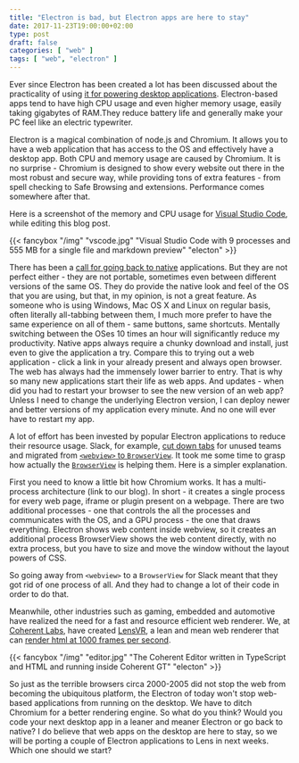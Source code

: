 ```yaml
---
title: "Electron is bad, but Electron apps are here to stay"
date: 2017-11-23T19:00:00+02:00
type: post
draft: false
categories: [ "web" ]
tags: [ "web", "electron" ]
---
```


Ever since Electron has been created a lot has been discussed about the
practicality of using [it for powering desktop applications][apps].
Electron-based apps tend to have high CPU usage and even higher memory usage,
easily taking gigabytes of RAM.They reduce battery life and generally make
your PC feel like an electric typewriter.

[apps]: https://news.ycombinator.com/item?id=14245183

<!--more-->

Electron is a magical combination of node.js and Chromium. It allows you to
have a web application that has access to the OS and effectively have a
desktop app. Both CPU and memory usage are caused by Chromium. It is no
surprise - Chromium is designed to show every website out there in the most
robust and secure way, while providing tons of extra features - from spell
checking to Safe Browsing and extensions. Performance comes somewhere after
that.

Here is a screenshot of the memory and CPU usage for [Visual Studio
Code](https://code.visualstudio.com/), while editing this blog post.

{{< fancybox "/img" "vscode.jpg" "Visual Studio Code with 9 processes and 555 MB for a single file and markdown preview" "electon" >}}

There has been a [call for going back to native][native] applications. But
they are not perfect either - they are not portable, sometimes even between
different versions of the same OS. They do provide the native look and feel
of the OS that you are using, but that, in my opinion, is not a great
feature. As someone who is using Windows, Mac OS X and Linux on regular
basis, often literally all-tabbing between them, I much more prefer to have
the same experience on all of them - same buttons, same shortcuts. Mentally
switching between the OSes 10 times an hour will significantly reduce my
productivity. Native apps always require a chunky download and install, just
even to give the application a try. Compare this to trying out a web
application - click a link in your already present and always open browser.
The web has always had the immensely lower barrier to entry. That is why so
many new applications start their life as web apps. And updates - when did
you had to restart your browser to see the new version of an web app? Unless
I need to change the underlying Electron version, I can deploy newer and
better versions of my application every minute. And no one will ever have to
restart my app.

[native]: https://medium.com/@caspervonb/electron-is-cancer-b066108e6c32

A lot of effort has been invested by popular Electron applications to reduce
their resource usage. Slack, for example, [cut down tabs][tabs] for unused
teams and migrated from [`<webview>` to `BrowserView`][browser]. It took me
some time to grasp how actually the [`BrowserView`][browserview] is helping
them. Here is a simpler explanation.

[tabs]: https://slack.engineering/reducing-slacks-memory-footprint-4480fec7e8eb
[browser]: https://slack.engineering/growing-pains-migrating-slacks-desktop-app-to-browserview-2759690d9c7b
[browserView]: https://blog.figma.com/introducing-browserview-for-electron-7b40b4b493d5

First you need to know a little bit how Chromium works. It has a
multi-process architecture (link to our blog). In short - it creates a single
process for every web page, iframe or plugin present on a webpage. There are
two additional processes - one that controls the all the processes and
communicates with the OS, and a GPU process - the one that draws everything.
Electron shows web content inside webview, so it creates an additional process
BrowserView shows the web content directly, with no extra process, but you
have to size and move the window without the layout powers of CSS.

So going away from `<webview>` to a `BrowserView` for Slack meant that they
got rid of one process of all. And they had to change a lot of their code in
order to do that.

Meanwhile, other industries such as gaming, embedded and automotive have
realized the need for a fast and resource efficient web renderer. We, at
[Coherent Labs](https://coherent-labs.com), have created
[LensVR](https://lensreality.com), a lean and mean web renderer that can
[render html at 1000 frames per second][fps1000].

[fps1000]: https://lensreality.com/lensvrrenderingpart1/

{{< fancybox "/img" "editor.jpg" "The Coherent Editor written in TypeScript and HTML and running inside Coherent GT" "electon" >}}

So just as the terrible browsers circa 2000-2005 did not stop the web from
becoming the ubiquitous platform, the Electron of today won't stop web-based
applications from running on the desktop. We have to ditch Chromium for a
better rendering engine. So what do you think? Would you code your next
desktop app in a leaner and meaner Electron or go back to native? I do
believe that web apps on the desktop are here to stay, so we will be porting
a couple of Electron applications to Lens in next weeks. Which one should we
start?
